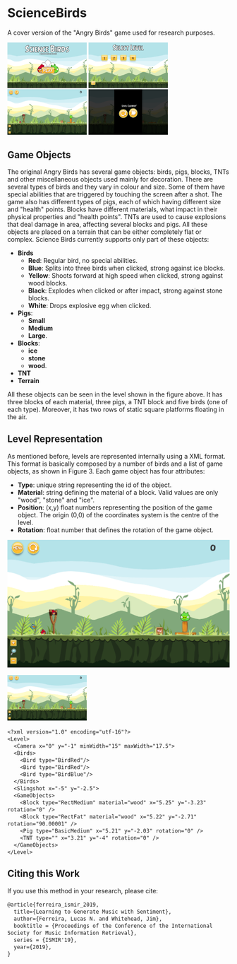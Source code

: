 # ScienceBirds
A cover version of the "Angry Birds" game used for research purposes.

<p float="left">
  <img src="/Docs/MainMenu.png" width="180" />
  <img src="/Docs/LevelSelect.png" width="180" />
  <img src="/Docs/Level1.png" width="180" />
  <img src="/Docs/NextLevel.png" width="180" />
</p>

## Game Objects

The original Angry Birds has several game objects: birds, pigs, blocks, TNTs and other miscellaneous
objects used mainly for decoration. There are several types of birds and they vary in colour and size.
Some of them have special abilities that are triggered by touching the screen after a shot. The game also
has different types of pigs, each of which having different size and "health" points. Blocks have
different materials, what impact in their physical properties and "health points". TNTs are used to cause
explosions that deal damage in area, affecting several blocks and pigs. All these objects are placed on a
terrain that can be either completely flat or complex. Science Birds currently supports only part of these
objects:

- **Birds**
  - **Red**: Regular bird, no special abilities.
  - **Blue**: Splits into three birds when clicked, strong against ice blocks.
  - **Yellow**: Shoots forward at high speed when clicked, strong against wood blocks.
  - **Black**: Explodes when clicked or after impact, strong against stone blocks.
  - **White**: Drops explosive egg when clicked.
- **Pigs**:
  - **Small**
  - **Medium**
  - **Large**.
- **Blocks**:
  - **ice**
  - **stone**
  - **wood**.
- **TNT**
- **Terrain**

All these objects can be seen in the level shown in the figure above. It has three blocks of each material, three pigs, a TNT block and five birds (one of each type). Moreover, it has two rows of static square platforms floating in the air.

## Level Representation

As mentioned before, levels are represented internally using a XML format. This format is basically
composed by a number of birds and a list of game objects, as shown in Figure 3. Each game object has
four attributes:

- **Type**: unique string representing the id of the object.
- **Material**: string defining the material of a block. Valid values are only "wood",
"stone" and "ice".
- **Position**: (x,y) float numbers representing the position of the game object. The origin (0,0) of the
coordinates system is the centre of the level.
- **Rotation**: float number that defines the rotation of the game object.

![Alt text](/Docs/Level1.png?raw=true "Level 1")

<p float="left">
  <img src="/Docs/Level1.png" width="180" />
</p>

```
<?xml version="1.0" encoding="utf-16"?>
<Level>
  <Camera x="0" y="-1" minWidth="15" maxWidth="17.5">
  <Birds>
  	<Bird type="BirdRed"/>
  	<Bird type="BirdRed"/>
  	<Bird type="BirdBlue"/>
  </Birds>
  <Slingshot x="-5" y="-2.5">
  <GameObjects>
    <Block type="RectMedium" material="wood" x="5.25" y="-3.23" rotation="0" />
    <Block type="RectFat" material="wood" x="5.22" y="-2.71" rotation="90.00001" />
    <Pig type="BasicMedium" x="5.21" y="-2.03" rotation="0" />
    <TNT type="" x="3.21" y="-4" rotation="0" />
  </GameObjects>
</Level>
```

## Citing this Work

If you use this method in your research, please cite:

```
@article{ferreira_ismir_2019,
  title={Learning to Generate Music with Sentiment},
  author={Ferreira, Lucas N. and Whitehead, Jim},
  booktitle = {Proceedings of the Conference of the International Society for Music Information Retrieval},
  series = {ISMIR'19},
  year={2019},
}
